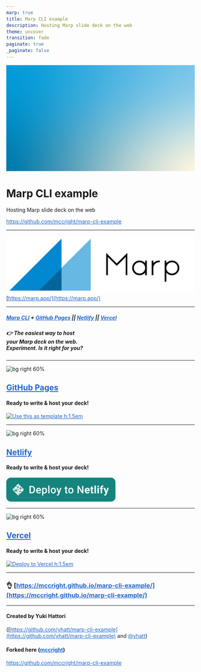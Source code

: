 ```yaml
---
marp: true
title: Marp CLI example
description: Hosting Marp slide deck on the web
theme: uncover
transition: fade
paginate: true
_paginate: false
---
```


![bg opacity](./assets/gradient.jpg)

# <!--fit--> Marp CLI example

Hosting Marp slide deck on the web

https://github.com/mccright/marp-cli-example

<style scoped>a { color: #26c; }</style>

<!-- This is presenter note. You can write down notes through HTML comment. -->

---

![Marp bg 60%](https://raw.githubusercontent.com/marp-team/marp/master/marp.png)  
[https://marp.app/](https://marp.app/)  

---

<!-- _backgroundColor: "#123" -->
<!-- _color: "#fff" -->

##### <!--fit--> [Marp CLI](https://github.com/marp-team/marp-cli) + [GitHub Pages](https://github.com/pages) || [Netlify](https://www.netlify.com/) || [Vercel](https://vercel.com/)

##### <!--fit--> 👉 The easiest way to host<br />your Marp deck on the web.<br />Experiment.  Is it right for you?

---

![bg right 60%](https://icongr.am/octicons/mark-github.svg)

## **[GitHub Pages](https://github.com/pages)**

#### Ready to write & host your deck!

[![Use this as template h:1.5em](https://img.shields.io/badge/-Use%20this%20as%20template-brightgreen?style=for-the-badge&logo=github)](https://github.com/yhatt/marp-cli-example/generate)

---

![bg right 60%](https://icongr.am/simple/netlify.svg?colored)

## **[Netlify](https://www.netlify.com/)**

#### Ready to write & host your deck!

[![Deploy to Netlify h:1.5em](./assets/netlify-deploy-button.svg)](https://app.netlify.com/start/deploy?repository=https://github.com/yhatt/marp-cli-example)

---

![bg right 60%](https://icongr.am/simple/zeit.svg)

## **[Vercel](https://vercel.com/)**

#### Ready to write & host your deck!

[![Deploy to Vercel h:1.5em](https://vercel.com/button)](https://vercel.com/import/project?template=https://github.com/yhatt/marp-cli-example)  

---

### <!--fit--> :ok_hand: [https://mccright.github.io/marp-cli-example/](https://mccright.github.io/marp-cli-example/)  

---

#### Created by Yuki Hattori  
([https://github.com/yhatt/marp-cli-example](https://github.com/yhatt/marp-cli-example) and [@yhatt](https://github.com/yhatt))  
#### Forked here ([mccright](https://github.com/mccright))  
https://github.com/mccright/marp-cli-example  
